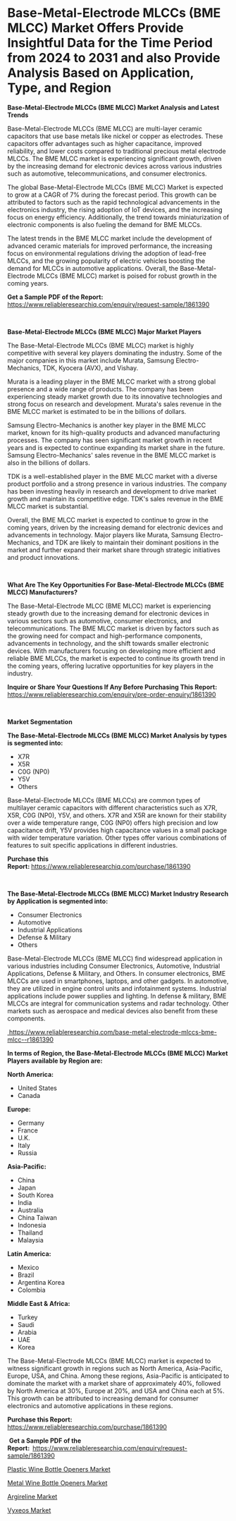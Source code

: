 <p><h1>Base-Metal-Electrode MLCCs (BME MLCC) Market Offers Provide Insightful Data for the Time Period from 2024 to 2031 and also Provide Analysis Based on Application, Type, and Region</h1></p><p><strong>Base-Metal-Electrode MLCCs (BME MLCC) Market Analysis and Latest Trends</strong></p>
<p><p>Base-Metal-Electrode MLCCs (BME MLCC) are multi-layer ceramic capacitors that use base metals like nickel or copper as electrodes. These capacitors offer advantages such as higher capacitance, improved reliability, and lower costs compared to traditional precious metal electrode MLCCs. The BME MLCC market is experiencing significant growth, driven by the increasing demand for electronic devices across various industries such as automotive, telecommunications, and consumer electronics.</p><p>The global Base-Metal-Electrode MLCCs (BME MLCC) Market is expected to grow at a CAGR of 7% during the forecast period. This growth can be attributed to factors such as the rapid technological advancements in the electronics industry, the rising adoption of IoT devices, and the increasing focus on energy efficiency. Additionally, the trend towards miniaturization of electronic components is also fueling the demand for BME MLCCs.</p><p>The latest trends in the BME MLCC market include the development of advanced ceramic materials for improved performance, the increasing focus on environmental regulations driving the adoption of lead-free MLCCs, and the growing popularity of electric vehicles boosting the demand for MLCCs in automotive applications. Overall, the Base-Metal-Electrode MLCCs (BME MLCC) market is poised for robust growth in the coming years.</p></p>
<p><strong>Get a Sample PDF of the Report:&nbsp;</strong> <a href="https://www.reliableresearchiq.com/enquiry/request-sample/1861390">https://www.reliableresearchiq.com/enquiry/request-sample/1861390</a></p>
<p>&nbsp;</p>
<p><strong>Base-Metal-Electrode MLCCs (BME MLCC) Major Market Players</strong></p>
<p><p>The Base-Metal-Electrode MLCCs (BME MLCC) market is highly competitive with several key players dominating the industry. Some of the major companies in this market include Murata, Samsung Electro-Mechanics, TDK, Kyocera (AVX), and Vishay.</p><p>Murata is a leading player in the BME MLCC market with a strong global presence and a wide range of products. The company has been experiencing steady market growth due to its innovative technologies and strong focus on research and development. Murata's sales revenue in the BME MLCC market is estimated to be in the billions of dollars.</p><p>Samsung Electro-Mechanics is another key player in the BME MLCC market, known for its high-quality products and advanced manufacturing processes. The company has seen significant market growth in recent years and is expected to continue expanding its market share in the future. Samsung Electro-Mechanics' sales revenue in the BME MLCC market is also in the billions of dollars.</p><p>TDK is a well-established player in the BME MLCC market with a diverse product portfolio and a strong presence in various industries. The company has been investing heavily in research and development to drive market growth and maintain its competitive edge. TDK's sales revenue in the BME MLCC market is substantial.</p><p>Overall, the BME MLCC market is expected to continue to grow in the coming years, driven by the increasing demand for electronic devices and advancements in technology. Major players like Murata, Samsung Electro-Mechanics, and TDK are likely to maintain their dominant positions in the market and further expand their market share through strategic initiatives and product innovations.</p></p>
<p>&nbsp;</p>
<p><strong>What Are The Key Opportunities For Base-Metal-Electrode MLCCs (BME MLCC) Manufacturers?</strong></p>
<p><p>The Base-Metal-Electrode MLCC (BME MLCC) market is experiencing steady growth due to the increasing demand for electronic devices in various sectors such as automotive, consumer electronics, and telecommunications. The BME MLCC market is driven by factors such as the growing need for compact and high-performance components, advancements in technology, and the shift towards smaller electronic devices. With manufacturers focusing on developing more efficient and reliable BME MLCCs, the market is expected to continue its growth trend in the coming years, offering lucrative opportunities for key players in the industry.</p></p>
<p><strong>Inquire or Share Your Questions If Any Before Purchasing This Report:</strong> <a href="https://www.reliableresearchiq.com/enquiry/pre-order-enquiry/1861390">https://www.reliableresearchiq.com/enquiry/pre-order-enquiry/1861390</a></p>
<p>&nbsp;</p>
<p><strong>Market Segmentation</strong></p>
<p><strong>The Base-Metal-Electrode MLCCs (BME MLCC) Market Analysis by types is segmented into:</strong></p>
<p><ul><li>X7R</li><li>X5R</li><li>C0G (NP0)</li><li>Y5V</li><li>Others</li></ul></p>
<p><p>Base-Metal-Electrode MLCCs (BME MLCCs) are common types of multilayer ceramic capacitors with different characteristics such as X7R, X5R, C0G (NP0), Y5V, and others. X7R and X5R are known for their stability over a wide temperature range, C0G (NP0) offers high precision and low capacitance drift, Y5V provides high capacitance values in a small package with wider temperature variation. Other types offer various combinations of features to suit specific applications in different industries.</p></p>
<p><strong>Purchase this Report:&nbsp;</strong><a href="https://www.reliableresearchiq.com/purchase/1861390">https://www.reliableresearchiq.com/purchase/1861390</a></p>
<p>&nbsp;</p>
<p><strong>The Base-Metal-Electrode MLCCs (BME MLCC) Market Industry Research by Application is segmented into:</strong></p>
<p><ul><li>Consumer Electronics</li><li>Automotive</li><li>Industrial Applications</li><li>Defense & Military</li><li>Others</li></ul></p>
<p><p>Base-Metal-Electrode MLCCs (BME MLCC) find widespread application in various industries including Consumer Electronics, Automotive, Industrial Applications, Defense & Military, and Others. In consumer electronics, BME MLCCs are used in smartphones, laptops, and other gadgets. In automotive, they are utilized in engine control units and infotainment systems. Industrial applications include power supplies and lighting. In defense & military, BME MLCCs are integral for communication systems and radar technology. Other markets such as aerospace and medical devices also benefit from these components.</p></p>
<p><a href="https://www.reliableresearchiq.com/base-metal-electrode-mlccs-bme-mlcc--r1861390">&nbsp;https://www.reliableresearchiq.com/base-metal-electrode-mlccs-bme-mlcc--r1861390</a></p>
<p><strong>In terms of Region, the Base-Metal-Electrode MLCCs (BME MLCC) Market Players available by Region are:</strong></p>
<p>
    <p> <strong> North America: </strong>
        <ul>
            <li>United States</li>
            <li>Canada</li>
        </ul>
        </p> 
    <p> <strong> Europe: </strong>
        <ul>
            <li>Germany</li>
            <li>France</li>
            <li>U.K.</li>
            <li>Italy</li>
            <li>Russia</li>
        </ul>
        </p> 
    <p> <strong> Asia-Pacific: </strong>
        <ul>
            <li>China</li>
            <li>Japan</li>
            <li>South Korea</li>
            <li>India</li>
            <li>Australia</li>
            <li>China Taiwan</li>
            <li>Indonesia</li>
            <li>Thailand</li>
            <li>Malaysia</li>
        </ul>
        </p> 
    <p> <strong> Latin America: </strong>
        <ul>
            <li>Mexico</li>
            <li>Brazil</li>
            <li>Argentina Korea</li>
            <li>Colombia</li>
        </ul>
        </p> 
    <p> <strong> Middle East & Africa: </strong>
        <ul>
            <li>Turkey</li>
            <li>Saudi</li>
            <li>Arabia</li>
            <li>UAE</li>
            <li>Korea</li>
        </ul>
    </p>
    </p>
<p><p>The Base-Metal-Electrode MLCCs (BME MLCC) market is expected to witness significant growth in regions such as North America, Asia-Pacific, Europe, USA, and China. Among these regions, Asia-Pacific is anticipated to dominate the market with a market share of approximately 40%, followed by North America at 30%, Europe at 20%, and USA and China each at 5%. This growth can be attributed to increasing demand for consumer electronics and automotive applications in these regions.</p></p>
<p><strong>Purchase this Report: </strong><a href="https://www.reliableresearchiq.com/purchase/1861390">https://www.reliableresearchiq.com/purchase/1861390</a></p>
<p>&nbsp;<strong>Get a Sample PDF of the Report:&nbsp;&nbsp;</strong><a href="https://www.reliableresearchiq.com/enquiry/request-sample/1861390">https://www.reliableresearchiq.com/enquiry/request-sample/1861390</a></p>
<p><strong></strong></p>
<p><p><a href="https://github.com/sowravmitra0/Market-Research-Report-List-1/blob/main/plastic-wine-bottle-openers-market.md">Plastic Wine Bottle Openers Market</a></p><p><a href="https://github.com/kaiserrayhan25/Market-Research-Report-List-1/blob/main/metal-wine-bottle-openers-market.md">Metal Wine Bottle Openers Market</a></p><p><a href="https://www.linkedin.com/pulse/global-argireline-market-focus-product-type-purity-8mrte">Argireline Market</a></p><p><a href="https://www.linkedin.com/pulse/insights-vyxeos-market-players-size-geographical-hxevc">Vyxeos Market</a></p></p>